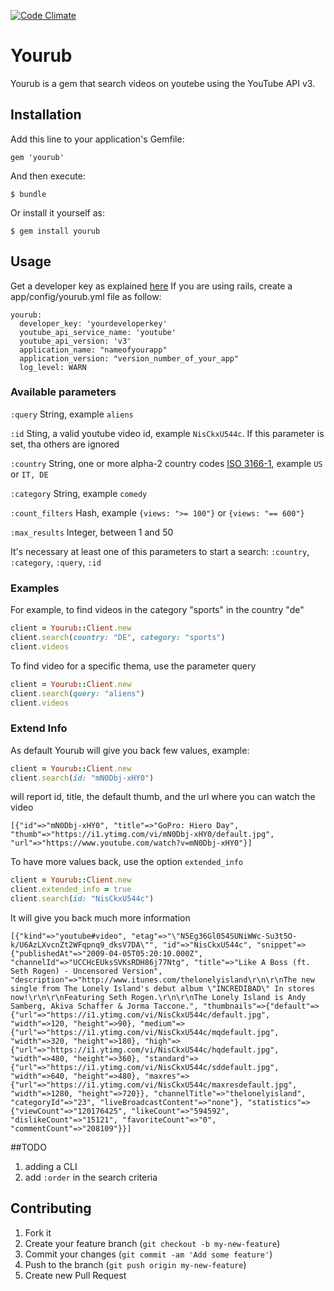 [![Code Climate](https://codeclimate.com/github/edap/yourub.png)](https://codeclimate.com/github/edap/yourub)

# Yourub
Yourub is a gem that search videos on youtebe using the YouTube API v3.

## Installation

Add this line to your application's Gemfile:

    gem 'yourub'

And then execute:

    $ bundle

Or install it yourself as:

    $ gem install yourub

## Usage

Get a developer key as explained [here](http://www.youtube.com/watch?v=Im69kzhpR3I)
If you are using rails, create a app/config/yourub.yml file as follow:

    yourub:
      developer_key: 'yourdeveloperkey'
      youtube_api_service_name: 'youtube'
      youtube_api_version: 'v3'
      application_name: "nameofyourapp"
      application_version: "version_number_of_your_app"
      log_level: WARN

### Available parameters
`:query` String, example `aliens`

`:id` Sting, a valid youtube video id, example `NisCkxU544c`. If this parameter is set, tha others are ignored

`:country` String, one or more alpha-2 country codes [ISO 3166-1](http://www.iso.org/iso/country_codes/iso_3166_code_lists/country_names_and_code_elements.htm), example `US` or `IT, DE`

`:category` String, example `comedy`

`:count_filters` Hash, example `{views: ">= 100"}` or `{views: "== 600"}`

`:max_results` Integer, between 1 and 50

It's necessary at least one of this parameters to start a search: `:country`, `:category`, `:query`, `:id`
 
### Examples

For example, to find videos in the category "sports" in the country "de"
```ruby
client = Yourub::Client.new
client.search(country: "DE", category: "sports")
client.videos
```

To find video for a specific thema, use the parameter query

```ruby
client = Yourub::Client.new
client.search(query: "aliens")
client.videos
```

### Extend Info
As default Yourub will give you back few values, example:

```ruby
client = Yourub::Client.new
client.search(id: "mN0Dbj-xHY0")
```
will report id, title, the default thumb, and the url where you can watch the video
```
[{"id"=>"mN0Dbj-xHY0", "title"=>"GoPro: Hiero Day", "thumb"=>"https://i1.ytimg.com/vi/mN0Dbj-xHY0/default.jpg", "url"=>"https://www.youtube.com/watch?v=mN0Dbj-xHY0"}]
```

To have more values back, use the option `extended_info`
```ruby
client = Yourub::Client.new
client.extended_info = true
client.search(id: "NisCkxU544c")
```
It will give you back much more information
```
[{"kind"=>"youtube#video", "etag"=>"\"N5Eg36Gl054SUNiWWc-Su3t5O-k/U6AzLXvcnZt2WFqpnq9_dksV7DA\"", "id"=>"NisCkxU544c", "snippet"=>{"publishedAt"=>"2009-04-05T05:20:10.000Z", "channelId"=>"UCCHcEUksSVKsRDH86j77Ntg", "title"=>"Like A Boss (ft. Seth Rogen) - Uncensored Version", "description"=>"http://www.itunes.com/thelonelyisland\r\n\r\nThe new single from The Lonely Island's debut album \"INCREDIBAD\" In stores now!\r\n\r\nFeaturing Seth Rogen.\r\n\r\nThe Lonely Island is Andy Samberg, Akiva Schaffer & Jorma Taccone.", "thumbnails"=>{"default"=>{"url"=>"https://i1.ytimg.com/vi/NisCkxU544c/default.jpg", "width"=>120, "height"=>90}, "medium"=>{"url"=>"https://i1.ytimg.com/vi/NisCkxU544c/mqdefault.jpg", "width"=>320, "height"=>180}, "high"=>{"url"=>"https://i1.ytimg.com/vi/NisCkxU544c/hqdefault.jpg", "width"=>480, "height"=>360}, "standard"=>{"url"=>"https://i1.ytimg.com/vi/NisCkxU544c/sddefault.jpg", "width"=>640, "height"=>480}, "maxres"=>{"url"=>"https://i1.ytimg.com/vi/NisCkxU544c/maxresdefault.jpg", "width"=>1280, "height"=>720}}, "channelTitle"=>"thelonelyisland", "categoryId"=>"23", "liveBroadcastContent"=>"none"}, "statistics"=>{"viewCount"=>"120176425", "likeCount"=>"594592", "dislikeCount"=>"15121", "favoriteCount"=>"0", "commentCount"=>"208109"}}]
```

##TODO

1. adding a CLI
2. add `:order` in the search criteria

## Contributing

1. Fork it
2. Create your feature branch (`git checkout -b my-new-feature`)
3. Commit your changes (`git commit -am 'Add some feature'`)
4. Push to the branch (`git push origin my-new-feature`)
5. Create new Pull Request
